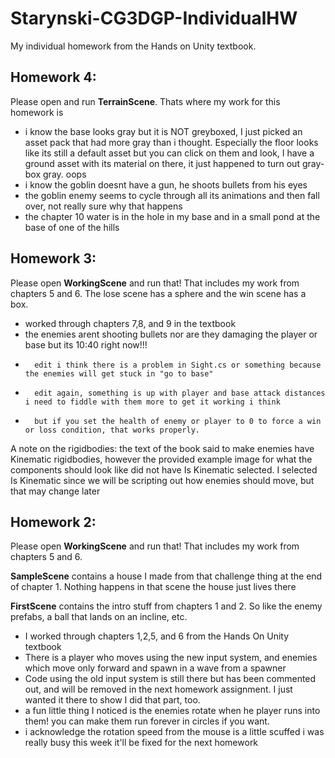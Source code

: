 # Starynski-CG3DGP-IndividualHW
My individual homework from the Hands on Unity textbook.

## Homework 4:
Please open and run **TerrainScene**. Thats where my work for this homework is
- i know the base looks gray but it is NOT greyboxed, I just picked an asset pack that had more gray than i thought. Especially the floor looks like its still a default asset but you can click on them and look, I have a ground asset with its material on there, it just happened to turn out gray-box gray. oops
- i know the goblin doesnt have a gun, he shoots bullets from his eyes
- the goblin enemy seems to cycle through all its animations and then fall over, not really sure why that happens
- the chapter 10 water is in the hole in my base and in a small pond at the base of one of the hills


## Homework 3:

Please open **WorkingScene** and run that! That includes my work from chapters 5 and 6.
The lose scene has a sphere and the win scene has a box.
- worked through chapters 7,8, and 9 in the textbook
- the enemies arent shooting bullets nor are they damaging the player or base but its 10:40 right now!!!
-       edit i think there is a problem in Sight.cs or something because the enemies will get stuck in "go to base"
-       edit again, something is up with player and base attack distances i need to fiddle with them more to get it working i think
-       but if you set the health of enemy or player to 0 to force a win or loss condition, that works properly.

A note on the rigidbodies: the text of the book said to make enemies have Kinematic rigidbodies, however the provided example image for what the components should look like did not have Is Kinematic selected. I selected Is Kinematic since we will be scripting out how enemies should move, but that may change later

## Homework 2:

Please open **WorkingScene** and run that! That includes my work from chapters 5 and 6.

**SampleScene** contains a house I made from that challenge thing at the end of chapter 1. Nothing happens in that scene the house just lives there

**FirstScene** contains the intro stuff from chapters 1 and 2. So like the enemy prefabs, a ball that lands on an incline, etc.

- I worked through chapters 1,2,5, and 6 from the Hands On Unity textbook
- There is a player who moves using the new input system, and enemies which move only forward and spawn in a wave from a spawner
- Code using the old input system is still there but has been commented out, and will be removed in the next homework assignment. I just wanted it there to show I did that part, too.
- a fun little thing I noticed is the enemies rotate when he player runs into them! you can make them run forever in circles if you want. 
- i acknowledge the rotation speed from the mouse is a little scuffed i was really busy this week it'll be fixed for the next homework
